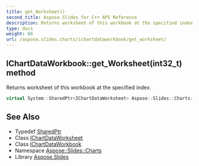 ```yaml
---
title: get_Worksheet()
second_title: Aspose.Slides for C++ API Reference
description: Returns worksheet of this workbook at the specified index.
type: docs
weight: 66
url: /aspose.slides.charts/ichartdataworkbook/get_worksheet/
---
```

## IChartDataWorkbook::get_Worksheet(int32_t) method


Returns worksheet of this workbook at the specified index.

```cpp
virtual System::SharedPtr<IChartDataWorksheet> Aspose::Slides::Charts::IChartDataWorkbook::get_Worksheet(int32_t index)=0
```

## See Also

* Typedef [SharedPtr](../../../system/sharedptr/)
* Class [IChartDataWorksheet](../../ichartdataworksheet/)
* Class [IChartDataWorkbook](../)
* Namespace [Aspose::Slides::Charts](../../)
* Library [Aspose.Slides](../../../)